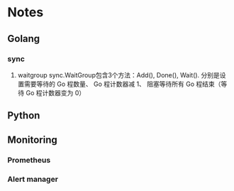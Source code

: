 # Notes
## Golang
### sync
1. waitgroup
sync.WaitGroup包含3个方法：Add(), Done(), Wait(). 分别是设置需要等待的 Go 程数量、 Go 程计数器减 1、 阻塞等待所有 Go 程结束（等待 Go 程计数器变为 0）
## Python
## Monitoring
### Prometheus
### Alert manager
